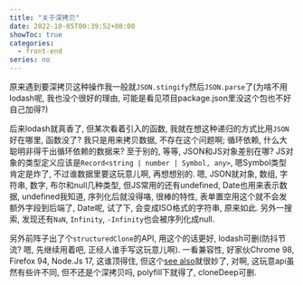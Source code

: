 ```yaml
---
title: "关于深拷贝"
date: 2022-10-05T00:39:52+08:00
showToc: true
categories: 
  - front-end
series: no
---
```


原来遇到要深拷贝这种操作我一般就`JSON.stingify`然后`JSON.parse`了(为啥不用lodash呢, 我也没个很好的理由, 可能是看见项目package.json里没这个包也不好自己加得?)

后来lodash就真香了, 但某次看着引入的函数, 我就在想这种递归的方式比用`JSON`好在哪里, 函数没了? 我只是用来拷贝数据, 不存在这个问题啊; 循环依赖, 什么大聪明非得干出循环依赖的数据来? 至于别的, 等等, JSON和JS对象差别在哪? JS对象的类型定义应该是`Record<string | number | Symbol, any>`, 嗯Symbol类型肯定是炸了, 不过谁数据里要这玩意儿啊, 再想想别的. 嗯, JSON就对象, 数组, 字符串, 数字, 布尔和null几种类型, 但JS常用的还有undefined, Date也用来表示数据, undefined我知道, 序列化后就没得咯, 很棒的特性, 表单置空用这个就不会发额外字段到后端了, Date呢, 试了下, 会变成ISO格式的字符串, 原来如此. 另外一搜索, 发现还有`NaN`, `Infinity`, `-Infinity`也会被序列化成null.

另外前阵子出了个`structuredClone`的API, 用这个的话更好, lodash可删(防抖节流? 嗯, 先继续用着吧, 正经人谁手写这玩意儿啊). 一看兼容性, 好家伙Chrome 98, Firefox 94, Node.Js 17, 这谁顶得住, 但这个[see also](https://developer.mozilla.org/en-US/docs/Web/API/structuredClone#see_also)就很妙了, 对啊, 这玩意api虽然有些许不同, 但不还是个深拷贝吗, polyfill下就得了, cloneDeep可删.
